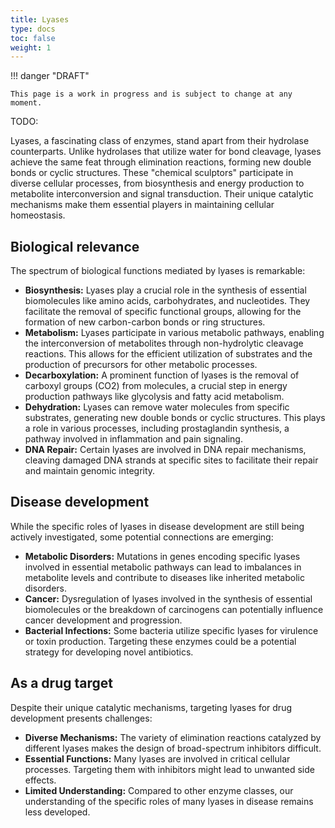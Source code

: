 ```yaml
---
title: Lyases
type: docs
toc: false
weight: 1
---
```


!!! danger "DRAFT"

    This page is a work in progress and is subject to change at any moment.

TODO:

Lyases, a fascinating class of enzymes, stand apart from their hydrolase counterparts.  Unlike hydrolases that utilize water for bond cleavage, lyases achieve the same feat through elimination reactions, forming new double bonds or cyclic structures. These "chemical sculptors" participate in diverse cellular processes, from biosynthesis and energy production to metabolite interconversion and signal transduction. Their unique catalytic mechanisms make them essential players in maintaining cellular homeostasis.

## Biological relevance

The spectrum of biological functions mediated by lyases is remarkable:

-   **Biosynthesis:** Lyases play a crucial role in the synthesis of essential biomolecules like amino acids, carbohydrates, and nucleotides. They facilitate the removal of specific functional groups, allowing for the formation of new carbon-carbon bonds or ring structures.
-   **Metabolism:** Lyases participate in various metabolic pathways, enabling the interconversion of metabolites through non-hydrolytic cleavage reactions. This allows for the efficient utilization of substrates and the production of precursors for other metabolic processes.
-   **Decarboxylation:** A prominent function of lyases is the removal of carboxyl groups (CO2) from molecules, a crucial step in energy production pathways like glycolysis and fatty acid metabolism.
-   **Dehydration:** Lyases can remove water molecules from specific substrates, generating new double bonds or cyclic structures. This plays a role in various processes, including prostaglandin synthesis, a pathway involved in inflammation and pain signaling.
-   **DNA Repair:** Certain lyases are involved in DNA repair mechanisms, cleaving damaged DNA strands at specific sites to facilitate their repair and maintain genomic integrity.

## Disease development

While the specific roles of lyases in disease development are still being actively investigated, some potential connections are emerging:

-   **Metabolic Disorders:** Mutations in genes encoding specific lyases involved in essential metabolic pathways can lead to imbalances in metabolite levels and contribute to diseases like inherited metabolic disorders.
-   **Cancer:** Dysregulation of lyases involved in the synthesis of essential biomolecules or the breakdown of carcinogens can potentially influence cancer development and progression.
-   **Bacterial Infections:** Some bacteria utilize specific lyases for virulence or toxin production. Targeting these enzymes could be a potential strategy for developing novel antibiotics.

## As a drug target

Despite their unique catalytic mechanisms, targeting lyases for drug development presents challenges:

-   **Diverse Mechanisms:** The variety of elimination reactions catalyzed by different lyases makes the design of broad-spectrum inhibitors difficult.
-   **Essential Functions:** Many lyases are involved in critical cellular processes. Targeting them with inhibitors might lead to unwanted side effects.
-   **Limited Understanding:** Compared to other enzyme classes, our understanding of the specific roles of many lyases in disease remains less developed.
